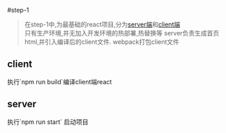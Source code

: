 #step-1
>在step-1中,为最基础的react项目,分为[server端](#server)和[client端](#client)<br/>
只有生产环境,并无加入开发环境的热部署,热替换等
server负责生成首页html,并引入编译后的client文件.
webpack打包client文件

<h2 id="client">client</h2>
执行`npm run build`编译client端react


<h2 id="server">server</h2>
执行`npm run start` 启动项目





